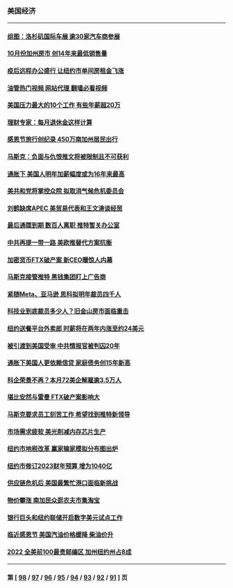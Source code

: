 ### 美国经济
---
#### [组图：洛杉矶国际车展 逾30家汽车商参展](../../pages/ncid1078158/n13869113.md?11200045) 
#### [10月份加州房市 创14年来最低销售量](../../pages/ncid1078158/n13868890.md?11200045) 
#### [疫后远程办公盛行 让纽约市单间房租金飞涨](../../pages/ncid1078158/n13868927.md?11200045) 
#### [油管热门视频 网站代理 翻墙必看视频](http://138.2.39.72:81/youtube.html?epic-marker?11200045)
#### [美国压力最大的10个工作 有些年薪超20万](../../pages/ncid1078158/n13868865.md?11200045) 
#### [理财专家：每月退休金这样计算](../../pages/ncid1078158/n13868853.md?11200045) 
#### [感恩节旅行创纪录 450万南加州居民出行](../../pages/ncid1078158/n13868844.md?11200045) 
#### [马斯克：负面与仇恨推文将被限制且不可获利](../../pages/ncid1078158/n13868773.md?11200045) 
#### [通胀下 美国人明年加薪幅度或为16年来最高](../../pages/ncid1078158/n13868757.md?11200045) 
#### [美共和党将掌控众院 拟取消气候危机委员会](../../pages/ncid1078158/n13868747.md?11200045) 
#### [刘鹤缺席APEC 美贸易代表和王文涛谈经贸](../../pages/ncid1078158/n13868724.md?11200045) 
#### [最后通牒到期 数百人离职 推特暂关办公室](../../pages/ncid1078158/n13868699.md?11200045) 
#### [中共再提一带一路 美欧推替代方案抗衡](../../pages/ncid1078158/n13868587.md?11200045) 
#### [加密货币FTX破产案 新CEO曝惊人内幕](../../pages/ncid1078158/n13868154.md?11200045) 
#### [马斯克接管推特 黑钱集团盯上广告商](../../pages/ncid1078158/n13868014.md?11200045) 
#### [紧随Meta、亚马逊 思科拟明年裁员四千人](../../pages/ncid1078158/n13867325.md?11200045) 
#### [科技业到底裁员多少人？旧金山房市面临重击](../../pages/ncid1078158/n13867648.md?11200045) 
#### [纽约送餐平台外卖郎 时薪将在两年内涨至约24美元](../../pages/ncid1078158/n13867544.md?11200045) 
#### [被引渡到美国受审 中共情报官被判囚20年](../../pages/ncid1078158/n13867313.md?11200045) 
#### [通胀下美国人更依赖信贷 家庭债务创15年新高](../../pages/ncid1078158/n13867321.md?11200045) 
#### [科企荣景不再？本月72美企解雇逾3.5万人](../../pages/ncid1078158/n13867333.md?11200045) 
#### [堪比安然与雷曼 FTX破产案影响大](../../pages/ncid1078158/n13867285.md?11200045) 
#### [马斯克要求员工刻苦工作 希望找到推特新领导](../../pages/ncid1078158/n13867223.md?11200045) 
#### [市场需求疲软 美光削减内存芯片生产](../../pages/ncid1078158/n13867219.md?11200045) 
#### [纽约市地税改革 赢家输家模拟分布图出炉](../../pages/ncid1078158/n13866812.md?11200045) 
#### [纽约市修订2023财年预算 增为1040亿](../../pages/ncid1078158/n13866786.md?11200045) 
#### [供应链危机后 美国最繁忙港口面临新挑战](../../pages/ncid1078158/n13866803.md?11200045) 
#### [物价攀涨 南加民众逛农夫市集淘宝](../../pages/ncid1078158/n13866776.md?11200045) 
#### [银行巨头和纽约联储开启数字美元试点工作](../../pages/ncid1078158/n13866491.md?11200045) 
#### [临近感恩节 美国汽油价格缓降 柴油价升](../../pages/ncid1078158/n13866133.md?11200045) 
#### [2022 全美前100最贵邮编区 加州纽约州占8成](../../pages/ncid1078158/n13865964.md?11200045) 

---
#### 第 [ [98](./98.md?11200045) / [97](./97.md?11200045) / [96](./96.md?11200045) / [95](./95.md?11200045) / [94](./94.md?11200045) / [93](./93.md?11200045) / [92](./92.md?11200045) / [91](./91.md?11200045) ] 页
